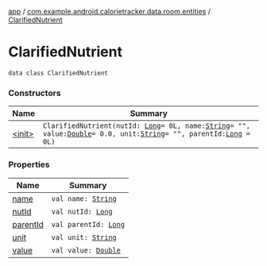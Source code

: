 [app](../../index.md) / [com.example.android.calorietracker.data.room.entities](../index.md) / [ClarifiedNutrient](./index.md)

# ClarifiedNutrient

`data class ClarifiedNutrient`

### Constructors

| Name | Summary |
|---|---|
| [&lt;init&gt;](-init-.md) | `ClarifiedNutrient(nutId: `[`Long`](https://kotlinlang.org/api/latest/jvm/stdlib/kotlin/-long/index.html)` = 0L, name: `[`String`](https://kotlinlang.org/api/latest/jvm/stdlib/kotlin/-string/index.html)` = "", value: `[`Double`](https://kotlinlang.org/api/latest/jvm/stdlib/kotlin/-double/index.html)` = 0.0, unit: `[`String`](https://kotlinlang.org/api/latest/jvm/stdlib/kotlin/-string/index.html)` = "", parentId: `[`Long`](https://kotlinlang.org/api/latest/jvm/stdlib/kotlin/-long/index.html)` = 0L)` |

### Properties

| Name | Summary |
|---|---|
| [name](name.md) | `val name: `[`String`](https://kotlinlang.org/api/latest/jvm/stdlib/kotlin/-string/index.html) |
| [nutId](nut-id.md) | `val nutId: `[`Long`](https://kotlinlang.org/api/latest/jvm/stdlib/kotlin/-long/index.html) |
| [parentId](parent-id.md) | `val parentId: `[`Long`](https://kotlinlang.org/api/latest/jvm/stdlib/kotlin/-long/index.html) |
| [unit](unit.md) | `val unit: `[`String`](https://kotlinlang.org/api/latest/jvm/stdlib/kotlin/-string/index.html) |
| [value](value.md) | `val value: `[`Double`](https://kotlinlang.org/api/latest/jvm/stdlib/kotlin/-double/index.html) |
